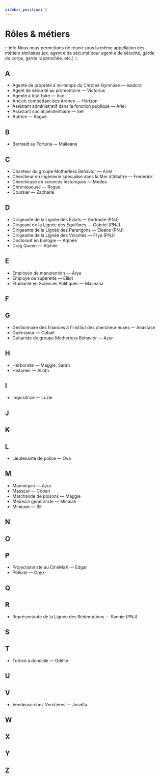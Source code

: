 ```yaml
---
sidebar_position: 2
---
```


# Rôles & métiers
:::info
Nous nous permettons de réunir sous la même appellation des métiers similaires (ex. agent·e de sécurité pour agent·e de sécurité, garde du corps, garde rapprochée, etc.)
:::

## A

- Agente de propreté à mi-temps du Chrome Gymnase — Isadora
- Agent de sécurité au promontoire — Victorius
- Agente à tout faire — Ace
- Ancien combattant des Arènes — Horizon
- Assistant administratif dans la fonction publique — Ariel
- Assistant social pénitentiaire — Set
- Autrice — Rogue

## B

- Barmaid au Fortuna — Malieana

## C

- Chanteur du groupe Motherless Behavior — Ariel
- Chercheur en ingénierie spécialisé dans la Mer d'Albâtre — Frederick
- Chercheuse en sciences historiques — Medea
- Chroniqueuse — Rogue
- Coursier — Zacharie

## D

- Dirigeante de la Lignée des Éclats — Andraste (PNJ)
- Dirigeant de la Lignée des Équilibres — Gabriel (PNJ)
- Dirigeante de la Lignée des Parangons — Eleane (PNJ)
- Dirigeante de la Lignée des Volontés — Frya (PNJ)
- Doctorant en biologie — Alphée
- Drag Queen — Alphée

## E

- Employée de manutention — Arya
- Employé de supérette — Elliot
- Étudiante en Sciences Politiques — Malieana

## F

## G

- Gestionnaire des finances à l'institut des chercheur·euses — Anastase
- Guérisseur — Cobalt
- Guitariste de groupe Motherless Behavior — Azur

## H

- Herboriste — Maggie, Sarah
- Historien — Alioth

## I

- Inquisitrice — Luzie

## J

## K

## L

- Lieutenante de police — Ova

## M

- Mannequin — Azur
- Masseur — Cobalt
- Marchande de poisons — Maggie
- Médecin généraliste — Micaiah
- Mineuse — Bill

## N

## O

## P

- Projectionniste au CinéMaX — Edgar
- Policier — Onyx

## Q

## R

- Représentante de la Lignée des Rédemptions — Rannie (PNJ)

## S

## T

- Tutrice à domicile — Odélie

## U

## V

- Vendeuse chez Verchères — Josetta

## W

## X

## Y

## Z